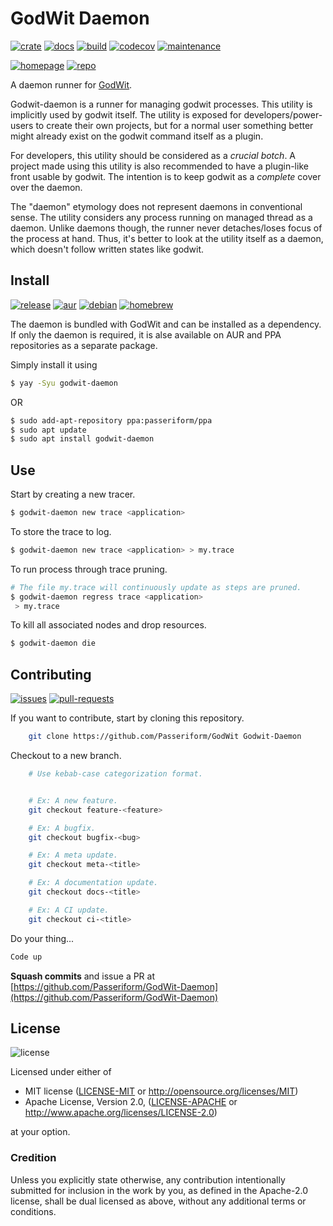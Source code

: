 # GodWit Daemon

[![crate](https://img.shields.io/crates/v/godwit-daemon)](https://crates.io/crates/godwit-daemon)
[![docs](https://docs.rs/godwit-daemon/badge.svg)](https://docs.rs/godwit-daemon)
[![build](https://travis-ci.org/Passeriform/GodWit-Daemon.svg?branch=master)](https://travis-ci.org/Passeriform/GodWit-Daemon)
[![codecov](https://codecov.io/gh/Passeriform/GodWit-Daemon/branch/master/graph/badge.svg)](https://codecov.io/gh/Passeriform/GodWit-Daemon)
[![maintenance](https://img.shields.io/badge/Maintained%3F-yes-green.svg)](https://github.com/Passeriform/GodWit-Daemon/graphs/commit-activity)

[![homepage](https://img.shields.io/website-up-down-green-red/http/passeriform.com.svg?label=Passeriform)](http://www.passeriform.com/prod/GodWit/daemon)
[![repo](https://img.shields.io/badge/github-GodWit--Daemon-blue?logo=github)](https://github.com/Passeriform/GodWit-Daemon)

A daemon runner for [GodWit](https://github.com/Passeriform/GodWit).

Godwit-daemon is a runner for managing godwit processes. This utility is implicitly
used by godwit itself. The utility is exposed for developers/power-users to create
their own projects, but for a normal user something better might already exist on
the godwit command itself as a plugin.

For developers, this utility should be considered as a *crucial botch*. A project
made using this utility is also recommended to have a plugin-like front usable by
godwit. The intention is to keep godwit as a *complete* cover over the daemon.

The "daemon" etymology does not represent daemons in conventional sense. The utility
considers any process running on managed thread as a daemon. Unlike daemons though,
the runner never detaches/loses focus of the process at hand. Thus, it's better to
look at the utility itself as a daemon, which doesn't follow written states like
godwit.


## Install
[![release](https://img.shields.io/github/release/Passeriform/GodWit-Daemon.svg)](https://github.com/Passeriform/GodWit-Daemon/releases/)
[![aur](https://img.shields.io/aur/version/godwit-daemon)](https://aur.archlinux.org/packages/godwit-daemon)
[![debian](https://img.shields.io/debian/v/godwit-daemon)](https://packages.debian.org/unstable/utils/godwit-daemon)
[![homebrew](https://img.shields.io/homebrew/v/godwit-daemon)](https://formulae.brew.sh/formula/godwit-daemon)

The daemon is bundled with GodWit and can be installed as a dependency. If only the daemon is required, it is alse available on AUR and PPA repositories as a separate package.

Simply install it using
```bash
$ yay -Syu godwit-daemon
```
OR
```bash
$ sudo add-apt-repository ppa:passeriform/ppa
$ sudo apt update
$ sudo apt install godwit-daemon
```

## Use
Start by creating a new tracer.

```bash
$ godwit-daemon new trace <application>
```

To store the trace to log.

```bash
$ godwit-daemon new trace <application> > my.trace
```

To run process through trace pruning.
```bash
# The file my.trace will continuously update as steps are pruned.
$ godwit-daemon regress trace <application>
 > my.trace
```

To kill all associated nodes and drop resources.
```bash
$ godwit-daemon die
```

## Contributing
[![issues](https://img.shields.io/github/issues/Passeriform/GodWit-Daemon.svg)](https://gitHub.com/Passeriform/GodWit-Daemon/issues/)
[![pull-requests](https://img.shields.io/github/issues-pr/Passeriform/GodWit-Daemon)](https://github.com/Passeriform/GodWit-Daemon/pulls)

If you want to contribute, start by cloning this repository.
```bash
    git clone https://github.com/Passeriform/GodWit Godwit-Daemon
```
Checkout to a new branch.
```bash
    # Use kebab-case categorization format.


    # Ex: A new feature.
    git checkout feature-<feature>

    # Ex: A bugfix.
    git checkout bugfix-<bug>

    # Ex: A meta update.
    git checkout meta-<title>

    # Ex: A documentation update.
    git checkout docs-<title>

    # Ex: A CI update.
    git checkout ci-<title>

```
Do your thing...

```bash
Code up
```
**Squash commits** and issue a PR at
[https://github.com/Passeriform/GodWit-Daemon](https://github.com/Passeriform/GodWit-Daemon)

## License
![license](https://img.shields.io/crates/l/godwit-daemon)

Licensed under either of

 * MIT license ([LICENSE-MIT](LICENSE-MIT) or http://opensource.org/licenses/MIT)
 * Apache License, Version 2.0, ([LICENSE-APACHE](LICENSE-APACHE) or http://www.apache.org/licenses/LICENSE-2.0)

at your option.

### Credition

Unless you explicitly state otherwise, any contribution intentionally submitted
for inclusion in the work by you, as defined in the Apache-2.0 license, shall be dual licensed as above, without any
additional terms or conditions.
